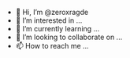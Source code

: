 - 👋 Hi, I’m @zeroxragde
- 👀 I’m interested in ...
- 🌱 I’m currently learning ...
- 💞️ I’m looking to collaborate on ...
- 📫 How to reach me ...

<!---
zeroxragde/zeroxragde is a ✨ special ✨ repository because its `README.md` (this file) appears on your GitHub profile.
You can click the Preview link to take a look at your changes.
--->
